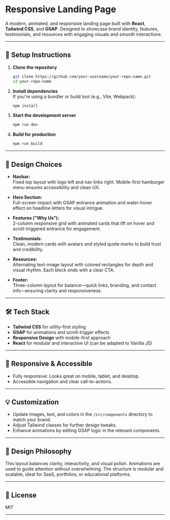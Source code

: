 # Responsive Landing Page

A modern, animated, and responsive landing page built with **React**, **Tailwind CSS**, and **GSAP**. Designed to showcase brand identity, features, testimonials, and resources with engaging visuals and smooth interactions.

---

## 🚀 Setup Instructions

1. **Clone the repository**
   ```bash
   git clone https://github.com/your-username/your-repo-name.git
   cd your-repo-name
   ```

2. **Install dependencies**  
   If you're using a bundler or build tool (e.g., Vite, Webpack):
   ```bash
   npm install
   ```

3. **Start the development server**
   ```bash
   npm run dev
   ```

4. **Build for production**
   ```bash
   npm run build
   ```

---

## 🎨 Design Choices

- **Navbar:**  
  Fixed top layout with logo left and nav links right. Mobile-first hamburger menu ensures accessibility and clean UX.

- **Hero Section:**  
  Full-screen impact with GSAP entrance animation and water-hover effect on headline letters for visual intrigue.

- **Features ("Why Us"):**  
  2-column responsive grid with animated cards that lift on hover and scroll-triggered entrance for engagement.

- **Testimonials:**  
  Clean, modern cards with avatars and styled quote marks to build trust and credibility.

- **Resources:**  
  Alternating text-image layout with colored rectangles for depth and visual rhythm. Each block ends with a clear CTA.

- **Footer:**  
  Three-column layout for balance—quick links, branding, and contact info—ensuring clarity and responsiveness.

---

## 🛠️ Tech Stack

- **Tailwind CSS** for utility-first styling
- **GSAP** for animations and scroll-trigger effects
- **Responsive Design** with mobile-first approach
- **React** for modular and interactive UI (can be adapted to Vanilla JS)

---

## 📱 Responsive & Accessible

- Fully responsive: Looks great on mobile, tablet, and desktop.
- Accessible navigation and clear call-to-actions.

---

## 💡 Customization

- Update images, text, and colors in the `/src/components` directory to match your brand.
- Adjust Tailwind classes for further design tweaks.
- Enhance animations by editing GSAP logic in the relevant components.

---

## 🧭 Design Philosophy

This layout balances clarity, interactivity, and visual polish. Animations are used to guide attention without overwhelming. The structure is modular and scalable, ideal for SaaS, portfolios, or educational platforms.

---

## 📄 License

MIT

---
